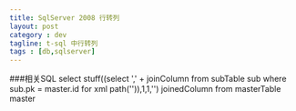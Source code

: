 ```yaml
---
title: SqlServer 2008 行转列
layout: post
category : dev
tagline: t-sql 中行转列
tags : [db,sqlserver]
---
```

###相关SQL
	select stuff((select ',' + joinColumn from subTable sub where sub.pk = master.id for xml path('')),1,1,'') joinedColumn
	from masterTable master